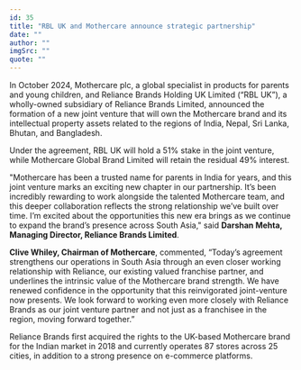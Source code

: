 ```yaml
---
id: 35
title: "RBL UK and Mothercare announce strategic partnership"
date: ""
author: ""
imgSrc: ""
quote: ""
---
```



In October 2024, Mothercare plc, a global specialist in products for parents and young children, and Reliance Brands Holding UK Limited (“RBL UK”), a wholly-owned subsidiary of Reliance Brands Limited, announced the formation of a new joint venture that will own the Mothercare brand and its intellectual property assets related to the regions of India, Nepal, Sri Lanka, Bhutan, and Bangladesh.

Under the agreement, RBL UK will hold a 51% stake in the joint venture, while Mothercare Global Brand Limited will retain the residual 49% interest.

"Mothercare has been a trusted name for parents in India for years, and this joint venture marks an exciting new chapter in our partnership. It’s been incredibly rewarding to work alongside the talented Mothercare team, and this deeper collaboration reflects the strong relationship we’ve built over time. I’m excited about the opportunities this new era brings as we continue to expand the brand’s presence across South Asia," said **Darshan Mehta, Managing Director, Reliance Brands Limited**.

**Clive Whiley, Chairman of Mothercare**, commented, “Today’s agreement strengthens our operations in South Asia through an even closer working relationship with Reliance, our existing valued franchise partner, and underlines the intrinsic value of the Mothercare brand strength. We have renewed confidence in the opportunity that this reinvigorated joint-venture now presents.  We look forward to working even more closely with Reliance Brands as our joint venture partner and not just as a franchisee in the region, moving forward together.”

Reliance Brands first acquired the rights to the UK-based Mothercare brand for the Indian market in 2018 and currently operates 87 stores across 25 cities, in addition to a strong presence on e-commerce platforms.